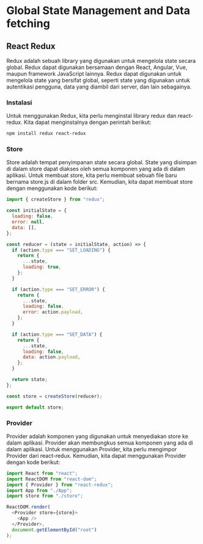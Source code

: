 # Global State Management and Data fetching

## React Redux

Redux adalah sebuah library yang digunakan untuk mengelola state secara global. Redux dapat digunakan bersamaan dengan React, Angular, Vue, maupun framework JavaScript lainnya. Redux dapat digunakan untuk mengelola state yang bersifat global, seperti state yang digunakan untuk autentikasi pengguna, data yang diambil dari server, dan lain sebagainya.

### Instalasi

Untuk menggunakan Redux, kita perlu menginstal library redux dan react-redux. Kita dapat menginstalnya dengan perintah berikut:

```bash
npm install redux react-redux
```

### Store

Store adalah tempat penyimpanan state secara global. State yang disimpan di dalam store dapat diakses oleh semua komponen yang ada di dalam aplikasi. Untuk membuat store, kita perlu membuat sebuah file baru bernama store.js di dalam folder src. Kemudian, kita dapat membuat store dengan menggunakan kode berikut:

```javascript
import { createStore } from "redux";

const initialState = {
  loading: false,
  error: null,
  data: [],
};

const reducer = (state = initialState, action) => {
  if (action.type === "SET_LOADING") {
    return {
      ...state,
      loading: true,
    };
  }

  if (action.type === "SET_ERROR") {
    return {
      ...state,
      loading: false,
      error: action.payload,
    };
  }

  if (action.type === "SET_DATA") {
    return {
      ...state,
      loading: false,
      data: action.payload,
    };
  }

  return state;
};

const store = createStore(reducer);

export default store;
```


### Provider

Provider adalah komponen yang digunakan untuk menyediakan store ke dalam aplikasi. Provider akan membungkus semua komponen yang ada di dalam aplikasi. Untuk menggunakan Provider, kita perlu mengimpor Provider dari react-redux. Kemudian, kita dapat menggunakan Provider dengan kode berikut:

```javascript
import React from "react";
import ReactDOM from "react-dom";
import { Provider } from "react-redux";
import App from "./App";
import store from "./store";

ReactDOM.render(
  <Provider store={store}>
    <App />
  </Provider>,
  document.getElementById("root")
);
```
